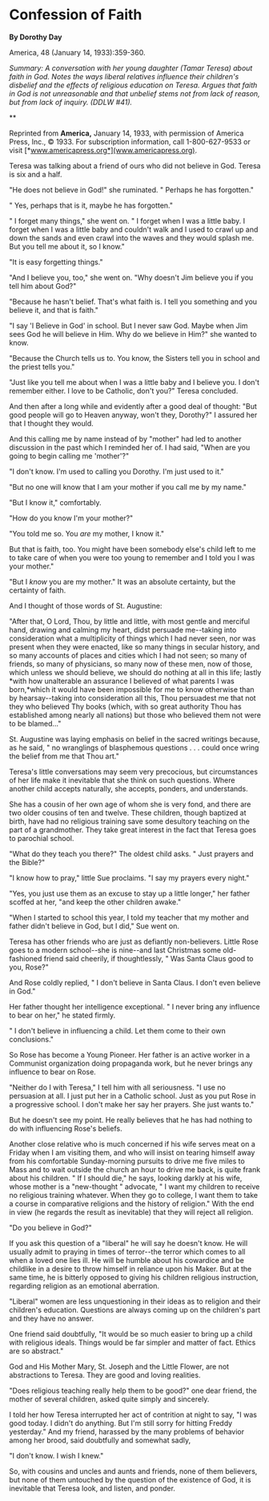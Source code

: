Confession of Faith
===================

**By Dorothy Day**

America, 48 (January 14, 1933):359-360.

*Summary: A conversation with her young daughter (Tamar Teresa) about
faith in God. Notes the ways liberal relatives influence their
children's disbelief and the effects of religious education on Teresa.
Argues that faith in God is not unreasonable and that unbelief stems not
from lack of reason, but from lack of inquiry. (DDLW \#41).*

**

Reprinted from **America,** January 14, 1933, with permission of America
Press, Inc., © 1933. For subscription information, call 1-800-627-9533
or visit [*www.americapress.org*](www.americapress.org).

Teresa was talking about a friend of ours who did not believe in God.
Teresa is six and a half.

"He does not believe in God!" she ruminated. " Perhaps he has
forgotten."

" Yes, perhaps that is it, maybe he has forgotten."

" I forget many things," she went on. " I forget when I was a little
baby. I forget when I was a little baby and couldn't walk and I used to
crawl up and down the sands and even crawl into the waves and they would
splash me. But you tell me about it, so I know."

"It is easy forgetting things."

"And I believe you, too," she went on. "Why doesn't Jim believe you if
you tell him about God?"

"Because he hasn't belief. That's what faith is. I tell you something
and you believe it, and that is faith."

"I say 'I Believe in God' in school. But I never saw God. Maybe when Jim
sees God he will believe in Him. Why do we believe in Him?" she wanted
to know.

"Because the Church tells us to. You know, the Sisters tell you in
school and the priest tells you."

"Just like you tell me about when I was a little baby and I believe you.
I don't remember either. I love to be Catholic, don't you?" Teresa
concluded.

And then after a long while and evidently after a good deal of thought:
"But good people will go to Heaven anyway, won't they, Dorothy?" I
assured her that I thought they would.

And this calling me by name instead of by "mother" had led to another
discussion in the past which I reminded her of. I had said, "When are
you going to begin calling me 'mother'?"

"I don't know. I'm used to calling you Dorothy. I'm just used to it."

"But no one will know that I am your mother if you call me by my name."

"But I know it," comfortably.

"How do you know I'm your mother?"

"You told me so. You *are* my mother, I know it."

But that is faith, too. You might have been somebody else's child left
to me to take care of when you were too young to remember and I told you
I was your mother."

"But I *know* you are my mother." It was an absolute certainty, but the
certainty of faith.

And I thought of those words of St. Augustine:

"After that, O Lord, Thou, by little and little, with most gentle and
merciful hand, drawing and calming my heart, didst persuade me--taking
into consideration what a multiplicity of things which I had never seen,
nor was present when they were enacted, like so many things in secular
history, and so many accounts of places and cities which I had not seen;
so many of friends, so many of physicians, so many now of these men, now
of those, which unless we should believe, we should do nothing at all in
this life; lastly *with how unalterable an assurance I believed of what
parents I was born,*which it would have been impossible for me to know
otherwise than by hearsay--taking into consideration all this, Thou
persuadest me that not they who believed Thy books (which, with so great
authority Thou has established among nearly all nations) but those who
believed them not were to be blamed..."

St. Augustine was laying emphasis on belief in the sacred writings
because, as he said, " no wranglings of blasphemous questions . . .
could once wring the belief from me that Thou art."

Teresa's little conversations may seem very precocious, but
circumstances of her life make it inevitable that she think on such
questions. Where another child accepts naturally, she accepts, ponders,
and understands.

She has a cousin of her own age of whom she is very fond, and there are
two older cousins of ten and twelve. These children, though baptized at
birth, have had no religious training save some desultory teaching on
the part of a grandmother. They take great interest in the fact that
Teresa goes to parochial school.

"What do they teach you there?" The oldest child asks. " Just prayers
and the Bible?"

"I know how to pray," little Sue proclaims. "I say my prayers every
night."

"Yes, you just use them as an excuse to stay up a little longer," her
father scoffed at her, "and keep the other children awake."

"When I started to school this year, I told my teacher that my mother
and father didn't believe in God, but I did," Sue went on.

Teresa has other friends who are just as defiantly non-believers. Little
Rose goes to a modern school--she is nine--and last Christmas some
old-fashioned friend said cheerily, if thoughtlessly, " Was Santa Claus
good to you, Rose?"

And Rose coldly replied, " I don't believe in Santa Claus. I don't even
believe in God."

Her father thought her intelligence exceptional. " I never bring any
influence to bear on her," he stated firmly.

" I don't believe in influencing a child. Let them come to their own
conclusions."

So Rose has become a Young Pioneer. Her father is an active worker in a
Communist organization doing propaganda work, but he never brings any
influence to bear on Rose.

"Neither do I with Teresa," I tell him with all seriousness. "I use no
persuasion at all. I just put her in a Catholic school. Just as you put
Rose in a progressive school. I don't make her say her prayers. She just
wants to."

But he doesn't see my point. He really believes that he has had nothing
to do with influencing Rose's beliefs.

Another close relative who is much concerned if his wife serves meat on
a Friday when I am visiting them, and who will insist on tearing himself
away from his comfortable Sunday-morning pursuits to drive me five miles
to Mass and to wait outside the church an hour to drive me back, is
quite frank about his children. " If I should die," he says, looking
darkly at his wife, whose mother is a "new-thought " advocate, " I want
my children to receive no religious training whatever. When they go to
college, I want them to take a course in comparative religions and the
history of religion." With the end in view (he regards the result as
inevitable) that they will reject all religion.

"Do you believe in God?"

If you ask this question of a "liberal" he will say he doesn't know. He
will usually admit to praying in times of terror--the terror which comes
to all when a loved one lies ill. He will be humble about his cowardice
and be childlike in a desire to throw himself in reliance upon his
Maker. But at the same time, he is bitterly opposed to giving his
children religious instruction, regarding religion as an emotional
aberration.

"Liberal" women are less unquestioning in their ideas as to religion and
their children's education. Questions are always coming up on the
children's part and they have no answer.

One friend said doubtfully, "It would be so much easier to bring up a
child with religious ideals. Things would be far simpler and matter of
fact. Ethics are so abstract."

God and His Mother Mary, St. Joseph and the Little Flower, are not
abstractions to Teresa. They are good and loving realities.

"Does religious teaching really help them to be good?" one dear friend,
the mother of several children, asked quite simply and sincerely.

I told her how Teresa interrupted her act of contrition at night to say,
"I was good today. I didn't do anything. But I'm still sorry for hitting
Freddy yesterday." And my friend, harassed by the many problems of
behavior among her brood, said doubtfully and somewhat sadly,

"I don't know. I wish I knew."

So, with cousins and uncles and aunts and friends, none of them
believers, but none of them untouched by the question of the existence
of God, it is inevitable that Teresa look, and listen, and ponder.

